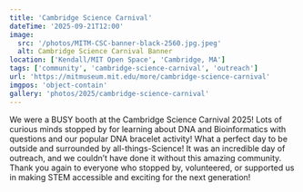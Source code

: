 ```yaml
---
title: 'Cambridge Science Carnival'
dateTime: '2025-09-21T12:00'
image:
  src: '/photos/MITM-CSC-banner-black-2560.jpg.jpeg'
  alt: Cambridge Science Carnival Banner
location: ['Kendall/MIT Open Space', 'Cambridge, MA']
tags: ['community', 'cambridge-science-carnival', 'outreach']
url: 'https://mitmuseum.mit.edu/more/cambridge-science-carnival'
imgpos: 'object-contain'
gallery: 'photos/2025/cambridge-science-carnival'
---
```


We were a BUSY booth at the Cambridge Science Carnival 2025! Lots of curious minds stopped by for learning about DNA and Bioinformatics with questions and our popular DNA bracelet activity! What a perfect day to be outside and surrounded by all-things-Science! It was an incredible day of outreach, and we couldn’t have done it without this amazing community. Thank you again to everyone who stopped by, volunteered, or supported us in making STEM accessible and exciting for the next generation!
